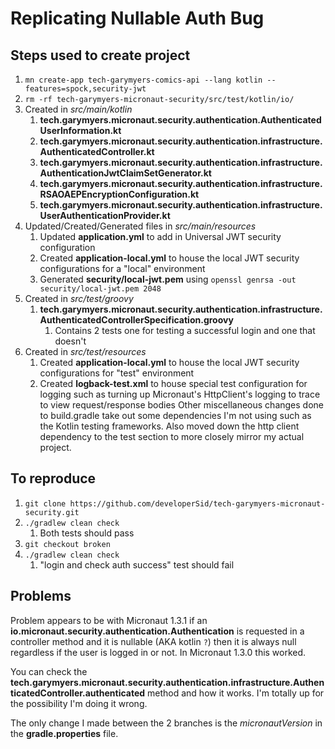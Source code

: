 # Replicating Nullable Auth Bug

## Steps used to create project
1. `mn create-app tech-garymyers-comics-api --lang kotlin --features=spock,security-jwt`
2. `rm -rf tech-garymyers-micronaut-security/src/test/kotlin/io/`
3. Created in *src/main/kotlin* 
   1. __tech.garymyers.micronaut.security.authentication.AuthenticatedUserInformation.kt__
   2. __tech.garymyers.micronaut.security.authentication.infrastructure.AuthenticatedController.kt__
   3. __tech.garymyers.micronaut.security.authentication.infrastructure.AuthenticationJwtClaimSetGenerator.kt__
   4. __tech.garymyers.micronaut.security.authentication.infrastructure.RSAOAEPEncryptionConfiguration.kt__
   5. __tech.garymyers.micronaut.security.authentication.infrastructure.UserAuthenticationProvider.kt__
4. Updated/Created/Generated files in *src/main/resources*
   1. Updated __application.yml__ to add in Universal JWT security configuration
   2. Created __application-local.yml__ to house the local JWT security configurations for a "local" environment
   3. Generated __security/local-jwt.pem__ using `openssl genrsa -out security/local-jwt.pem 2048`
5. Created in *src/test/groovy*
   1. __tech.garymyers.micronaut.security.authentication.infrastructure.AuthenticatedControllerSpecification.groovy__
      1. Contains 2 tests one for testing a successful login and one that doesn't
6. Created in *src/test/resources*
   1. Created __application-local.yml__ to house the local JWT security configurations for "test" environment
   2. Created __logback-test.xml__ to house special test configuration for logging such as turning up Micronaut's HttpClient's logging to trace to view request/response bodies
Other miscellaneous changes done to build.gradle take out some dependencies I'm not using such as the Kotlin testing frameworks.
Also moved down the http client dependency to the test section to more closely mirror my actual project.

## To reproduce
1. `git clone https://github.com/developerSid/tech-garymyers-micronaut-security.git`
2. `./gradlew clean check`
   1. Both tests should pass
3. `git checkout broken`
4. `./gradlew clean check`
   1. "login and check auth success" test should fail
   
## Problems
Problem appears to be with Micronaut 1.3.1 if an __io.micronaut.security.authentication.Authentication__ is requested in 
a controller method and it is nullable (AKA kotlin `?`) then it is always null regardless if the user is logged in or not.
In Micronaut 1.3.0 this worked.

You can check the __tech.garymyers.micronaut.security.authentication.infrastructure.AuthenticatedController.authenticated__ method and how it works.
I'm totally up for the possibility I'm doing it wrong.

The only change I made between the 2 branches is the *micronautVersion* in the __gradle.properties__ file.
